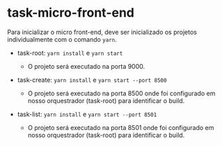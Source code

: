 # task-micro-front-end

Para inicializar o micro front-end, deve ser inicializado os projetos individualmente com o comando `yarn`.


- task-root: `yarn install` e `yarn start`
  - O projeto será executado na porta 9000.

- task-create: `yarn install` e `yarn start --port 8500`
  - O projeto será executado na porta 8500 onde foi configurado em nosso orquestrador (task-root) para identificar o build.

- task-list: `yarn install` e `yarn start --port 8501`
  - O projeto será executado na porta 8501 onde foi configurado em nosso orquestrador (task-root) para identificar o build.
